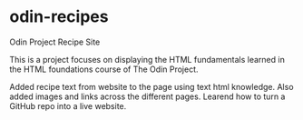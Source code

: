 # odin-recipes
Odin Project Recipe Site

This is a project focuses on displaying the HTML fundamentals learned in the
HTML foundations course of The Odin Project.

Added recipe text from website to the page using text html knowledge. Also added
images and links across the different pages. Learend how to turn a GitHub repo
into a live website.